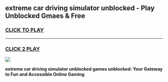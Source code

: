
## extreme car driving simulator unblocked - Play Unblocked Gmaes & Free
<h3>
<a href="https://news.freeplayer.one?title=extreme_car_driving_simulator_unblocked&ref=16F">CLICK TO PLAY</a></h3>
<hr>

<h3>
<a href="https://news.freeplayer.one?title=extreme_car_driving_simulator_unblocked&ref=16F">CLICK 2 PLAY</a>
  
</h3>

<a href="https://news.freeplayer.one?title=extreme_car_driving_simulator_unblocked&ref=16F/"><img src="https://clearcache.store/games.png"></a>


**extreme car driving simulator unblocked games unblocked: Your Gateway to Fun and Accessible Online Gaming**
